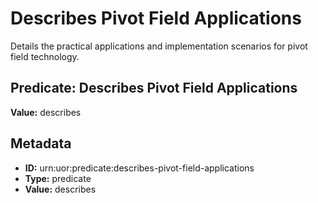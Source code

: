 # Describes Pivot Field Applications

Details the practical applications and implementation scenarios for pivot field technology.

## Predicate: Describes Pivot Field Applications

**Value:** describes

## Metadata

- **ID:** urn:uor:predicate:describes-pivot-field-applications
- **Type:** predicate
- **Value:** describes
